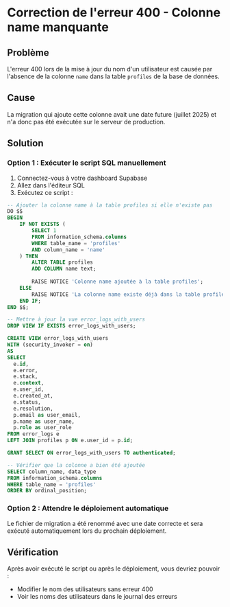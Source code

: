 # Correction de l'erreur 400 - Colonne name manquante

## Problème
L'erreur 400 lors de la mise à jour du nom d'un utilisateur est causée par l'absence de la colonne `name` dans la table `profiles` de la base de données.

## Cause
La migration qui ajoute cette colonne avait une date future (juillet 2025) et n'a donc pas été exécutée sur le serveur de production.

## Solution

### Option 1 : Exécuter le script SQL manuellement

1. Connectez-vous à votre dashboard Supabase
2. Allez dans l'éditeur SQL
3. Exécutez ce script :

```sql
-- Ajouter la colonne name à la table profiles si elle n'existe pas
DO $$ 
BEGIN
    IF NOT EXISTS (
        SELECT 1 
        FROM information_schema.columns 
        WHERE table_name = 'profiles' 
        AND column_name = 'name'
    ) THEN
        ALTER TABLE profiles 
        ADD COLUMN name text;
        
        RAISE NOTICE 'Colonne name ajoutée à la table profiles';
    ELSE
        RAISE NOTICE 'La colonne name existe déjà dans la table profiles';
    END IF;
END $$;

-- Mettre à jour la vue error_logs_with_users
DROP VIEW IF EXISTS error_logs_with_users;

CREATE VIEW error_logs_with_users 
WITH (security_invoker = on)
AS
SELECT 
  e.id,
  e.error,
  e.stack,
  e.context,
  e.user_id,
  e.created_at,
  e.status,
  e.resolution,
  p.email as user_email,
  p.name as user_name,
  p.role as user_role
FROM error_logs e
LEFT JOIN profiles p ON e.user_id = p.id;

GRANT SELECT ON error_logs_with_users TO authenticated;

-- Vérifier que la colonne a bien été ajoutée
SELECT column_name, data_type 
FROM information_schema.columns 
WHERE table_name = 'profiles' 
ORDER BY ordinal_position;
```

### Option 2 : Attendre le déploiement automatique

Le fichier de migration a été renommé avec une date correcte et sera exécuté automatiquement lors du prochain déploiement.

## Vérification

Après avoir exécuté le script ou après le déploiement, vous devriez pouvoir :
- Modifier le nom des utilisateurs sans erreur 400
- Voir les noms des utilisateurs dans le journal des erreurs 